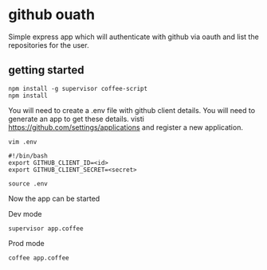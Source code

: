 # github ouath

Simple express app which will authenticate with github via oauth and list the repositories for the user.

## getting started

```
npm install -g supervisor coffee-script
npm install
```

You will need to create a .env file with github client details. You will need to generate an app to get these details. visti https://github.com/settings/applications and register a new application.
```
vim .env
```
```
#!/bin/bash
export GITHUB_CLIENT_ID=<id>
export GITHUB_CLIENT_SECRET=<secret>
```
```
source .env
```

Now the app can be started

Dev mode
```
supervisor app.coffee
```

Prod mode
```
coffee app.coffee
```